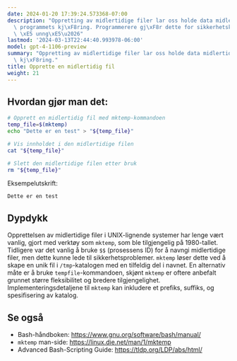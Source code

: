 ```yaml
---
date: 2024-01-20 17:39:24.573368-07:00
description: "Oppretting av midlertidige filer lar oss holde data midlertidig under\
  \ programmets kj\xF8ring. Programmerere gj\xF8r dette for sikkerhetskopiering, for\
  \ \xE5 unng\xE5\u2026"
lastmod: '2024-03-13T22:44:40.993978-06:00'
model: gpt-4-1106-preview
summary: "Oppretting av midlertidige filer lar oss holde data midlertidig under programmets\
  \ kj\xF8ring."
title: Opprette en midlertidig fil
weight: 21
---
```


## Hvordan gjør man det:
```Bash
# Opprett en midlertidig fil med mktemp-kommandoen
temp_file=$(mktemp)
echo "Dette er en test" > "${temp_file}"

# Vis innholdet i den midlertidige filen
cat "${temp_file}"

# Slett den midlertidige filen etter bruk
rm "${temp_file}"
```
Eksempelutskrift:
```
Dette er en test
```

## Dypdykk
Opprettelsen av midlertidige filer i UNIX-lignende systemer har lenge vært vanlig, gjort med verktøy som `mktemp`, som ble tilgjengelig på 1980-tallet. Tidligere var det vanlig å bruke `$$` (prosessens ID) for å navngi midlertidige filer, men dette kunne lede til sikkerhetsproblemer. `mktemp` løser dette ved å skape en unik fil i `/tmp`-katalogen med en tilfeldig del i navnet. En alternativ måte er å bruke `tempfile`-kommandoen, skjønt `mktemp` er oftere anbefalt grunnet større fleksibilitet og bredere tilgjengelighet. Implementeringsdetaljene til `mktemp` kan inkludere et prefiks, suffiks, og spesifisering av katalog.

## Se også
- Bash-håndboken: https://www.gnu.org/software/bash/manual/
- `mktemp` man-side: https://linux.die.net/man/1/mktemp
- Advanced Bash-Scripting Guide: https://tldp.org/LDP/abs/html/

